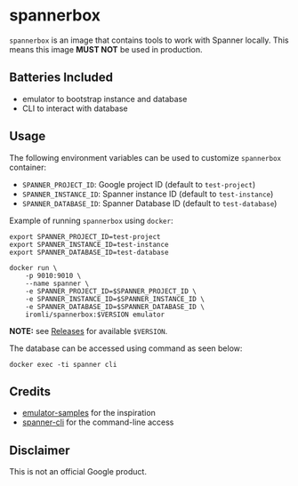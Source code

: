 # spannerbox

`spannerbox` is an image that contains tools to work with Spanner locally.
This means this image **MUST NOT** be used in production.

## Batteries Included

- emulator to bootstrap instance and database
- CLI to interact with database

## Usage

The following environment variables can be used to customize `spannerbox` container:

- `SPANNER_PROJECT_ID`: Google project ID (default to `test-project`)
- `SPANNER_INSTANCE_ID`: Spanner instance ID (default to `test-instance`)
- `SPANNER_DATABASE_ID`: Spanner Database ID (default to `test-database`)

Example of running `spannerbox` using `docker`:

```
export SPANNER_PROJECT_ID=test-project
export SPANNER_INSTANCE_ID=test-instance
export SPANNER_DATABASE_ID=test-database

docker run \
    -p 9010:9010 \
    --name spanner \
    -e SPANNER_PROJECT_ID=$SPANNER_PROJECT_ID \
    -e SPANNER_INSTANCE_ID=$SPANNER_INSTANCE_ID \
    -e SPANNER_DATABASE_ID=$SPANNER_DATABASE_ID \
    iromli/spannerbox:$VERSION emulator
```

**NOTE:** see [Releases](https://github.com/iromli/docker-spannerbox/releases) for available `$VERSION`.

The database can be accessed using command as seen below:

```
docker exec -ti spanner cli
```

## Credits

- [emulator-samples](https://github.com/cloudspannerecosystem/emulator-samples/tree/master/docker) for the inspiration
- [spanner-cli](https://github.com/cloudspannerecosystem/spanner-cli) for the command-line access

## Disclaimer

This is not an official Google product.

